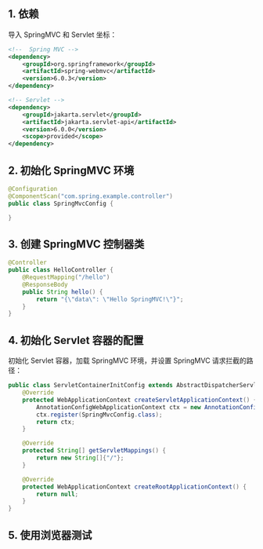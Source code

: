 ## 1. 依赖

导入 SpringMVC 和 Servlet 坐标：
```xml
<!--  Spring MVC -->
<dependency>
    <groupId>org.springframework</groupId>
    <artifactId>spring-webmvc</artifactId>
    <version>6.0.3</version>
</dependency>

<!-- Servlet -->
<dependency>
    <groupId>jakarta.servlet</groupId>
    <artifactId>jakarta.servlet-api</artifactId>
    <version>6.0.0</version>
    <scope>provided</scope>
</dependency>
```

## 2. 初始化 SpringMVC 环境

```java
@Configuration
@ComponentScan("com.spring.example.controller")
public class SpringMvcConfig {

}
```

## 3. 创建 SpringMVC 控制器类

```java
@Controller
public class HelloController {
    @RequestMapping("/hello")
    @ResponseBody
    public String hello() {
        return "{\"data\": \"Hello SpringMVC!\"}";
    }
}
```

## 4. 初始化 Servlet 容器的配置

初始化 Servlet 容器，加载 SpringMVC 环境，并设置 SpringMVC 请求拦截的路径：
```java
public class ServletContainerInitConfig extends AbstractDispatcherServletInitializer {
    @Override
    protected WebApplicationContext createServletApplicationContext() {
        AnnotationConfigWebApplicationContext ctx = new AnnotationConfigWebApplicationContext();
        ctx.register(SpringMvcConfig.class);
        return ctx;
    }

    @Override
    protected String[] getServletMappings() {
        return new String[]{"/"};
    }

    @Override
    protected WebApplicationContext createRootApplicationContext() {
        return null;
    }
}
```

## 5. 使用浏览器测试
